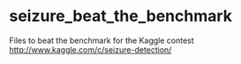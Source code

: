 seizure_beat_the_benchmark
==========================

Files to beat the benchmark for the Kaggle contest http://www.kaggle.com/c/seizure-detection/
